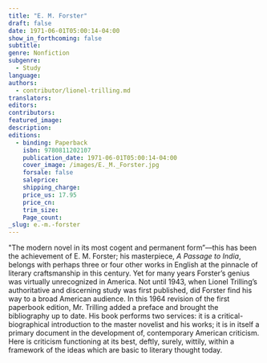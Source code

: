 ```yaml
---
title: "E. M. Forster"
draft: false
date: 1971-06-01T05:00:14-04:00
show_in_forthcoming: false
subtitle:
genre: Nonfiction
subgenre:
  - Study
language:
authors:
  - contributor/lionel-trilling.md
translators:
editors:
contributors:
featured_image:
description:
editions:
  - binding: Paperback
    isbn: 9780811202107
    publication_date: 1971-06-01T05:00:14-04:00
    cover_image: /images/E._M._Forster.jpg
    forsale: false
    saleprice:
    shipping_charge:
    price_us: 17.95
    price_cn:
    trim_size:
    Page_count:
_slug: e.-m.-forster
---
```


"The modern novel in its most cogent and permanent form”––this has been the achievement of E. M. Forster; his masterpiece, _A Passage to India_, belongs with perhaps three or four other works in English at the pinnacle of literary craftsmanship in this century. Yet for many years Forster’s genius was virtually unrecognized in America. Not until 1943, when Lionel Trilling’s authoritative and discerning study was first published, did Forster find his way to a broad American audience. In this 1964 revision of the first paperbook edition, Mr. Trilling added a preface and brought the bibliography up to date. His book performs two services: it is a critical-biographical introduction to the master novelist and his works; it is in itself a primary document in the development of, contemporary American criticism. Here is criticism functioning at its best, deftly, surely, wittily, within a framework of the ideas which are basic to literary thought today.

